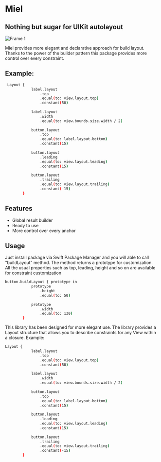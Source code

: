 # Miel
## Nothing but sugar for UIKit autolayout
![Frame 1](https://github.com/aKozlovv/Miel/assets/154222268/ad24eecd-21ab-4d53-a07e-77272a88aa07)

Miel provides more elegant and declarative approach for build layout. Thanks to the power of the builder pattern this package provides more control over every constraint.
## Example:
```sh
 Layout {
            label.layout
                .top
                .equal(to: view.layout.top)
                .constant(50)
            
            label.layout
                .width
                .equal(to: view.bounds.size.width / 2)
            
            button.layout
                .top
                .equal(to: label.layout.bottom)
                .constant(15)
            
            button.layout
                .leading
                .equal(to: view.layout.leading)
                .constant(15)
            
            button.layout
                .trailing
                .equal(to: view.layout.trailing)
                .constant(-15)
        }
```

## Features

- Global result builder
- Ready to use
- More control over every anchor

## Usage

Just install package via Swift Package Manager and you will able to call "buildLayout" method. The method returns a prototype for customization. All the usual properties such as top, leading, height and so on are available for constraint customization
```sh
button.buildLayout { prototype in
            prototype
                .height
                .equal(to: 50)
            
            prototype
                .width
                .equal(to: 130)
        }
```
This library has been designed for more elegant use. The library provides a Layout structure that allows you to describe constraints for any View within a closure. Example:
```sh
Layout {
            label.layout
                .top
                .equal(to: view.layout.top)
                .constant(50)
            
            label.layout
                .width
                .equal(to: view.bounds.size.width / 2)
            
            button.layout
                .top
                .equal(to: label.layout.bottom)
                .constant(15)
            
            button.layout
                .leading
                .equal(to: view.layout.leading)
                .constant(15)
            
            button.layout
                .trailing
                .equal(to: view.layout.trailing)
                .constant(-15)
        }
```

